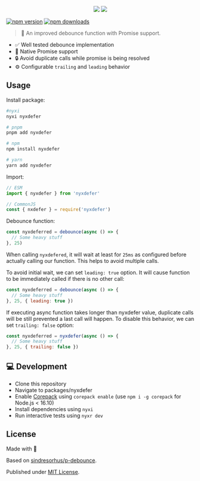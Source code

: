 <p align="center">
<img src="https://raw.githubusercontent.com/nyxblabs/utilities/main/.github/assets/cover-nyxdefer_light.png#gh-light-mode-only">
<img src="https://raw.githubusercontent.com/nyxblabs/utilities/main/.github/assets/cover-nyxdefer_black.png#gh-dark-mode-only">
</p>

[![npm version][npm-version-src]][npm-version-href]
[![npm downloads][npm-downloads-src]][npm-downloads-href]


> 🚀 An improved debounce function with Promise support.

- ✅ Well tested debounce implementation
- 🔄 Native Promise support
- 🔒 Avoid duplicate calls while promise is being resolved
- ⚙️ Configurable `trailing` and `leading` behavior

## Usage

Install package:

```sh
#nyxi
nyxi nyxdefer

# pnpm
pnpm add nyxdefer

# npm
npm install nyxdefer

# yarn
yarn add nyxdefer
```

Import:

```js
// ESM
import { nyxdefer } from 'nyxdefer'

// CommonJS
const { nxdefer } = require('nyxdefer')
```

Debounce function:

```js
const nyxdeferred = debounce(async () => {
  // Some heavy stuff
}, 25)
```

When calling `nyxdefered`, it will wait at least for `25ms` as configured before actually calling our function. This helps to avoid multiple calls.

To avoid initial wait, we can set `leading: true` option. It will cause function to be immediately called if there is no other call:

```js
const nyxdeferred = debounce(async () => {
  // Some heavy stuff
}, 25, { leading: true })
```

If executing async function takes longer than nyxdefer value, duplicate calls will be still prevented a last call will happen. To disable this behavior, we can set `trailing: false` option:

```js
const nyxdeferred = nyxdefer(async () => {
  // Some heavy stuff
}, 25, { trailing: false })
```

## 💻 Development

- Clone this repository
- Navigate to packages/nyxdefer
- Enable [Corepack](https://github.com/nodejs/corepack) using `corepack enable` (use `npm i -g corepack` for Node.js < 16.10)
- Install dependencies using `nyxi`
- Run interactive tests using `nyxr dev`

## License

Made with 💞

Based on [sindresorhus/p-debounce](https://github.com/sindresorhus/p-debounce).

Published under [MIT License](./LICENSE).

<!-- Badges -->
[npm-version-src]: https://img.shields.io/npm/v/nyxdefer?style=flat-square
[npm-version-href]: https://npmjs.com/package/nyxdefer

[npm-downloads-src]: https://img.shields.io/npm/dm/nyxdefer?style=flat-square
[npm-downloads-href]: https://npmjs.com/package/nyxdefer
